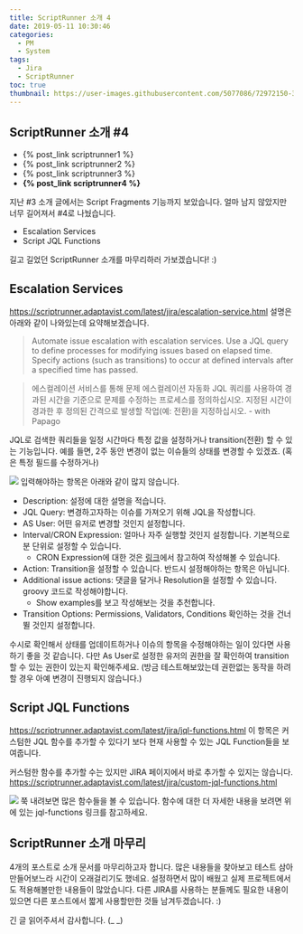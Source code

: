```yaml
---
title: ScriptRunner 소개 4
date: 2019-05-11 10:30:46
categories:
  - PM
  - System
tags:
  - Jira
  - ScriptRunner
toc: true
thumbnail: https://user-images.githubusercontent.com/5077086/72972150-3fdaf580-3e0e-11ea-998a-108879c7874c.png
---
```


## ScriptRunner 소개 #4

- {% post_link scriptrunner1 %}
- {% post_link scriptrunner2 %}
- {% post_link scriptrunner3 %}
- **{% post_link scriptrunner4 %}**

지난 #3 소개 글에서는 Script Fragments 기능까지 보았습니다.
얼마 남지 않았지만 너무 길어져서 #4로 나눴습니다.

- Escalation Services
- Script JQL Functions

길고 길었던 ScriptRunner 소개를 마무리하러 가보겠습니다! :)

## Escalation Services

<https://scriptrunner.adaptavist.com/latest/jira/escalation-service.html>
설명은 아래와 같이 나와있는데 요약해보겠습니다.

> Automate issue escalation with escalation services. Use a JQL query to define processes for modifying issues based on elapsed time. Specify actions (such as transitions) to occur at defined intervals after a specified time has passed.

> 에스컬레이션 서비스를 통해 문제 에스컬레이션 자동화 JQL 쿼리를 사용하여 경과된 시간을 기준으로 문제를 수정하는 프로세스를 정의하십시오. 지정된 시간이 경과한 후 정의된 간격으로 발생할 작업(예: 전환)을 지정하십시오. - with Papago

JQL로 검색한 쿼리들을 일정 시간마다 특정 값을 설정하거나 transition(전환) 할 수 있는 기능입니다.
예를 들면, 2주 동안 변경이 없는 이슈들의 상태를 변경할 수 있겠죠. (혹은 특정 필드를 수정하거나)

![](https://user-images.githubusercontent.com/5077086/57563668-59045900-73db-11e9-89fc-0eaf749e1ac4.png)
입력해야하는 항목은 아래와 같이 많지 않습니다.

- Description: 설정에 대한 설명을 적습니다.
- JQL Query: 변경하고자하는 이슈를 가져오기 위해 JQL을 작성합니다.
- AS User: 어떤 유저로 변경할 것인지 설정합니다.
- Interval/CRON Expression: 얼마나 자주 실행할 것인지 설정합니다. 기본적으로 분 단위로 설정할 수 있습니다.
  - CRON Expression에 대한 것은 [링크](https://crontab.guru/)에서 참고하여 작성해볼 수 있습니다.
- Action: Transition을 설정할 수 있습니다. 반드시 설정해야하는 항목은 아닙니다.
- Additional issue actions: 댓글을 달거나 Resolution을 설정할 수 있습니다. groovy 코드로 작성해야합니다.
  - Show examples를 보고 작성해보는 것을 추천합니다.
- Transition Options: Permissions, Validators, Conditions 확인하는 것을 건너뛸 것인지 설정합니다.

수시로 확인해서 상태를 업데이트하거나 이슈의 항목을 수정해야하는 일이 있다면 사용하기 좋을 것 같습니다.
다만 As User로 설정한 유저의 권한을 잘 확인하여 transition할 수 있는 권한이 있는지 확인해주세요.
(방금 테스트해보았는데 권한없는 동작을 하려할 경우 아예 변경이 진행되지 않습니다.)

## Script JQL Functions

<https://scriptrunner.adaptavist.com/latest/jira/jql-functions.html>
이 항목은 커스텀한 JQL 함수를 추가할 수 있다기 보다 현재 사용할 수 있는 JQL Function들을 보여줍니다.

커스텀한 함수를 추가할 수는 있지만 JIRA 페이지에서 바로 추가할 수 있지는 않습니다.
<https://scriptrunner.adaptavist.com/latest/jira/custom-jql-functions.html>

![](https://user-images.githubusercontent.com/5077086/57564512-c6b68200-73e7-11e9-8d67-b31c30b00467.png)
쭉 내려보면 많은 함수들을 볼 수 있습니다.
함수에 대한 더 자세한 내용을 보려면 위에 있는 jql-functions 링크를 참고하세요.

## ScriptRunner 소개 마무리

4개의 포스트로 소개 문서를 마무리하고자 합니다.
많은 내용들을 찾아보고 테스트 삼아 만들어보느라 시간이 오래걸리기도 했네요.
설정하면서 많이 배웠고 실제 프로젝트에서도 적용해볼만한 내용들이 많았습니다.
다른 JIRA를 사용하는 분들께도 필요한 내용이 있으면 다른 포스트에서 짧게 사용할만한 것들
남겨두겠습니다. :)

긴 글 읽어주셔서 감사합니다. (_ _)
